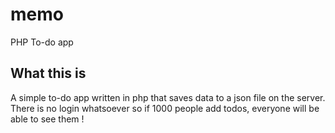 # memo
PHP To-do app  

## What this is  
A simple to-do app written in php that saves data to a json file on the server.
There is no login whatsoever so if 1000 people add todos, everyone will be able to see them !

